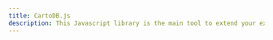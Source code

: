 ```yaml
---
title: CartoDB.js
description: This Javascript library is the main tool to extend your existing visualizations or create new ones from within your website. All from the client, no backend needed.
---
```

